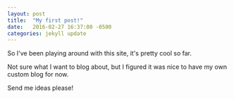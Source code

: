 ```yaml
---
layout: post
title:  "My first post!"
date:   2016-02-27 16:37:00 -0500
categories: jekyll update
---
```

So I've been playing around with this site, it's pretty cool so far.

Not sure what I want to blog about, but I figured it was nice to have my own custom blog for now.

Send me ideas please!
